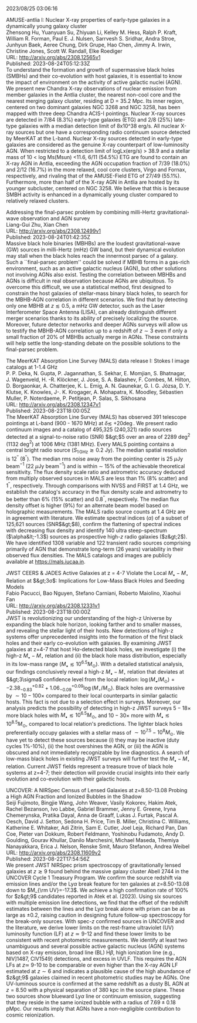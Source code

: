 2023/08/25 03:06:16  

AMUSE-antlia I: Nuclear X-ray properties of early-type galaxies in a
  dynamically young galaxy cluster  
Zhensong Hu, Yuanyuan Su, Zhiyuan Li, Kelley M. Hess, Ralph P. Kraft, William R. Forman, Paul E. J. Nulsen, Sarrvesh S. Sridhar, Andra Stroe, Junhyun Baek, Aeree Chung, Dirk Grupe, Hao Chen, Jimmy A. Irwin, Christine Jones, Scott W. Randall, Elke Roediger  
URL: http://arxiv.org/abs/2308.12565v1  
Published: 2023-08-24T05:12:33Z  
  To understand the formation and growth of supermassive black holes (SMBHs) and their co-evolution with host galaxies, it is essential to know the impact of environment on the activity of active galactic nuclei (AGN). We present new Chandra X-ray observations of nuclear emission from member galaxies in the Antlia cluster, the nearest non-cool core and the nearest merging galaxy cluster, residing at D = 35.2 Mpc. Its inner region, centered on two dominant galaxies NGC 3268 and NGC 3258, has been mapped with three deep Chandra ACIS-I pointings. Nuclear X-ray sources are detected in 7/84 (8.3%) early-type galaxies (ETG) and 2/8 (25%) late-type galaxies with a median detection limit of 8x10^38 erg/s. All nuclear X-ray sources but one have a corresponding radio continuum source detected by MeerKAT at the L-band. Nuclear X-ray sources detected in early-type galaxies are considered as the genuine X-ray counterpart of low-luminosity AGN. When restricted to a detection limit of logLx(erg/s) &gt; 38.9 and a stellar mass of 10 &lt; log Ms(Msun) &lt;11.6, 6/11 (54.5%) ETG are found to contain an X-ray AGN in Antlia, exceeding the AGN occupation fraction of 7/39 (18.0%) and 2/12 (16.7%) in the more relaxed, cool core clusters, Virgo and Fornax, respectively, and rivaling that of the AMUSE-Field ETG of 27/49 (55.1%). Furthermore, more than half of the X-ray AGN in Antlia are hosted by its younger subcluster, centered on NGC 3258. We believe that this is because SMBH activity is enhanced in a dynamically young cluster compared to relatively relaxed clusters.   

Addressing the final-parsec problem by combining milli-Hertz
  gravitational-wave observation and AGN survey  
Liang-Gui Zhu, Xian Chen  
URL: http://arxiv.org/abs/2308.12499v1  
Published: 2023-08-24T01:42:35Z  
  Massive black hole binaries (MBHBs) are the loudest gravitational-wave (GW) sources in milli-Hertz (mHz) GW band, but their dynamical evolution may stall when the black holes reach the innermost parsec of a galaxy. Such a ``final-parsec problem'' could be solved if MBHB forms in a gas-rich environment, such as an active galactic nucleus (AGN), but other solutions not involving AGNs also exist. Testing the correlation between MBHBs and AGNs is difficult in real observation because AGNs are ubiquitous. To overcome this difficult, we use a statistical method, first designed to constrain the host galaxies of stellar-mass binary black holes, to search for the MBHB-AGN correlation in different scenarios. We find that by detecting only one MBHB at $z\lesssim0.5$, a mHz GW detector, such as the Laser Interferometer Space Antenna (LISA), can already distinguish different merger scenarios thanks to its ability of precisely localizing the source. Moreover, future detector networks and deeper AGNs surveys will allow us to testify the MBHB-AGN correlation up to a redshift of $z\sim 3$ even if only a small fraction of $20\%$ of MBHBs actually merge in AGNs. These constraints will help settle the long-standing debate on the possible solutions to the final-parsec problem.   

The MeerKAT Absorption Line Survey (MALS) data release I: Stokes I image
  catalogs at 1-1.4 GHz  
P. P. Deka, N. Gupta, P. Jagannathan, S. Sekhar, E. Momjian, S. Bhatnagar, J. Wagenveld, H. -R. Klöckner, J. Jose, S. A. Balashev, F. Combes, M. Hilton, D. Borgaonkar, A. Chatterjee, K. L. Emig, A. N. Gaunekar, G. I. G. Józsa, D. Y. Klutse, K. Knowles, J-. K. Krogager, A. Mohapatra, K. Moodley, Sébastien Muller, P. Noterdaeme, P. Petitjean, P. Salas, S. Sikhosana  
URL: http://arxiv.org/abs/2308.12347v1  
Published: 2023-08-23T18:00:05Z  
  The MeerKAT Absorption Line Survey (MALS) has observed 391 telescope pointings at L-band (900 - 1670 MHz) at $\delta\lesssim$ $+20\deg$. We present radio continuum images and a catalog of 495,325 (240,321) radio sources detected at a signal-to-noise ratio (SNR) $&gt;$5 over an area of 2289 deg$^2$ (1132 deg$^2$) at 1006 MHz (1381 MHz). Every MALS pointing contains a central bright radio source ($S_{1\,\mathrm{GHz}} \gtrsim 0.2$ Jy). The median spatial resolution is $12^{\prime\prime}$ ($8^{\prime\prime}$). The median rms noise away from the pointing center is 25 $\mu$Jy beam$^{-1}$ (22 $\mu$Jy beam$^{-1}$) and is within $\sim$ 15% of the achievable theoretical sensitivity. The flux density scale ratio and astrometric accuracy deduced from multiply observed sources in MALS are less than 1% (8% scatter) and $1^{\prime\prime}$, respectively. Through comparisons with NVSS and FIRST at 1.4 GHz, we establish the catalog's accuracy in the flux density scale and astrometry to be better than 6% (15% scatter) and $0.8^{\prime\prime}$, respectively. The median flux density offset is higher (9%) for an alternate beam model based on holographic measurements. The MALS radio source counts at 1.4 GHz are in agreement with literature. We estimate spectral indices ($\alpha$) of a subset of 125,621 sources (SNR$&gt;$8), confirm the flattening of spectral indices with decreasing flux density and identify 140 ultra steep-spectrum ($\alpha&lt;-1.3$) sources as prospective high-$z$ radio galaxies ($z&gt;2$). We have identified 1308 variable and 122 transient radio sources comprising primarily of AGN that demonstrate long-term (26 years) variability in their observed flux densities. The MALS catalogs and images are publicly available at https://mals.iucaa.in.   

JWST CEERS &amp; JADES Active Galaxies at z = 4-7 Violate the Local
  $M_\bullet-M_\star$ Relation at $&gt;3σ$: Implications for Low-Mass Black
  Holes and Seeding Models  
Fabio Pacucci, Bao Nguyen, Stefano Carniani, Roberto Maiolino, Xiaohui Fan  
URL: http://arxiv.org/abs/2308.12331v1  
Published: 2023-08-23T18:00:00Z  
  JWST is revolutionizing our understanding of the high-z Universe by expanding the black hole horizon, looking farther and to smaller masses, and revealing the stellar light of their hosts. New detections of high-z systems offer unprecedented insights into the formation of the first black holes and their early co-evolution with galaxies. By examining JWST galaxies at z=4-7 that host H$\alpha$-detected black holes, we investigate (i) the high-z $M_\bullet-M_\star$ relation and (ii) the black hole mass distribution, especially in its low-mass range ($M_\bullet\lesssim10^{6.5} M_\odot$). With a detailed statistical analysis, our findings conclusively reveal a high-z $M_\bullet-M_\star$ relation that deviates at $&gt;3\sigma$ confidence level from the local relation: $\log(M_\bullet/M_\odot) = -2.38^{+0.82}_{-0.83}+1.06^{+0.09}_{-0.09}\log(M_\star/M_\odot)$. Black holes are overmassive by $\sim10-100\times$ compared to their local counterparts in similar galactic hosts. This fact is not due to a selection effect in surveys. Moreover, our analysis predicts the possibility of detecting in high-z JWST surveys $5-18\times$ more black holes with $M_\bullet\lesssim10^{6.5} M_\odot$, and $10-30\times$ more with $M_\bullet \lesssim 10^{8.5} M_\odot$, compared to local relation's predictions. The lighter black holes preferentially occupy galaxies with a stellar mass of $\sim 10^{7.5}-10^8 M_\odot$. We have yet to detect these sources because (i) they may be inactive (duty cycles 1%-10%), (ii) the host overshines the AGN, or (iii) the AGN is obscured and not immediately recognizable by line diagnostics. A search of low-mass black holes in existing JWST surveys will further test the $M_\bullet-M_\star$ relation. Current JWST fields represent a treasure trove of black hole systems at z=4-7; their detection will provide crucial insights into their early evolution and co-evolution with their galactic hosts.   

UNCOVER: A NIRSpec Census of Lensed Galaxies at z=8.50-13.08 Probing a
  High AGN Fraction and Ionized Bubbles in the Shadow  
Seiji Fujimoto, Bingjie Wang, John Weaver, Vasily Kokorev, Hakim Atek, Rachel Bezanson, Ivo Labbe, Gabriel Brammer, Jenny E. Greene, Iryna Chemerynska, Pratika Dayal, Anna de Graaff, Lukas J. Furtak, Pascal A. Oesch, David J. Setton, Sedona H. Price, Tim B. Miller, Christina C. Williams, Katherine E. Whitaker, Adi Zitrin, Sam E. Cutler, Joel Leja, Richard Pan, Dan Coe, Pieter van Dokkum, Robert Feldmann, Yoshinobu Fudamoto, Andy D. Goulding, Gourav Khullar, Danilo Marchesini, Michael Maseda, Themiya Nanayakkara, Erica J. Nelson, Renske Smit, Mauro Stefanon, Andrea Weibel  
URL: http://arxiv.org/abs/2308.11609v2  
Published: 2023-08-22T17:54:56Z  
  We present JWST NIRSpec prism spectroscopy of gravitationally lensed galaxies at $z\gtrsim9$ found behind the massive galaxy cluster Abell 2744 in the UNCOVER Cycle 1 Treasury Program. We confirm the source redshift via emission lines and/or the Ly$\alpha$ break feature for ten galaxies at z=8.50-13.08 down to $M_{\rm UV}=-17.3$. We achieve a high confirmation rate of 100\% for $z&gt;9$ candidates reported in Atek et al. (2023). Using six sources with multiple emission line detections, we find that the offset of the redshift estimates between the lines and the Ly$\alpha$ break alone with prism can be as large as $\pm0.2$, raising caution in designing future follow-up spectroscopy for the break-only sources. With spec-$z$ confirmed sources in UNCOVER and the literature, we derive lower limits on the rest-frame ultraviolet (UV) luminosity function (LF) at $z\simeq9$-12 and find these lower limits to be consistent with recent photometric measurements. We identify at least two unambiguous and several possible active galactic nucleus (AGN) systems based on X-ray emission, broad line (BL) H$\beta$, high ionization line (e.g., NIV]1487, CIV1549) detections, and excess in UVLF. This requires the AGN LFs at $z\simeq$ 9-10 to be comparable or even higher than the X-ray AGN LF estimated at $z\sim6$ and indicates a plausible cause of the high abundance of $z&gt;9$ galaxies claimed in recent photometric studies may be AGNs. One UV-luminous source is confirmed at the same redshift as a dusty BL AGN at $z=8.50$ with a physical separation of 380 kpc in the source plane. These two sources show blueward Ly$\alpha$ line or continuum emission, suggesting that they reside in the same ionized bubble with a radius of $7.69\pm0.18$ pMpc. Our results imply that AGNs have a non-negligible contribution to cosmic reionization.   


